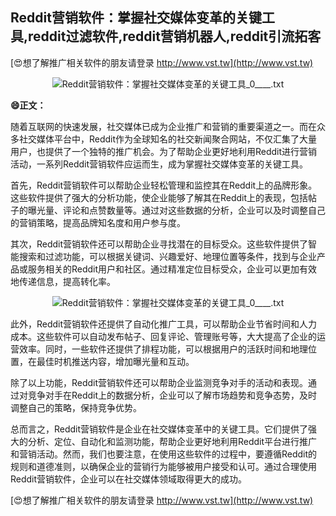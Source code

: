 ## **Reddit营销软件：掌握社交媒体变革的关键工具,reddit过滤软件,reddit营销机器人,reddit引流拓客**

[😍想了解推广相关软件的朋友请登录 http://www.vst.tw](http://www.vst.tw)

 <center><img src="https://vst.tw/MP4/tuiguang/png/5.png" alt="Reddit营销软件：掌握社交媒体变革的关键工具_0____.txt"></center>

**😄正文：**

随着互联网的快速发展，社交媒体已成为企业推广和营销的重要渠道之一。而在众多社交媒体平台中，Reddit作为全球知名的社交新闻聚合网站，不仅汇集了大量用户，也提供了一个独特的推广机会。为了帮助企业更好地利用Reddit进行营销活动，一系列Reddit营销软件应运而生，成为掌握社交媒体变革的关键工具。

首先，Reddit营销软件可以帮助企业轻松管理和监控其在Reddit上的品牌形象。这些软件提供了强大的分析功能，使企业能够了解其在Reddit上的表现，包括帖子的曝光量、评论和点赞数量等。通过对这些数据的分析，企业可以及时调整自己的营销策略，提高品牌知名度和用户参与度。

其次，Reddit营销软件还可以帮助企业寻找潜在的目标受众。这些软件提供了智能搜索和过滤功能，可以根据关键词、兴趣爱好、地理位置等条件，找到与企业产品或服务相关的Reddit用户和社区。通过精准定位目标受众，企业可以更加有效地传递信息，提高转化率。

 <center><img src="https://vst.tw/MP4/tuiguang/png/3.png" alt="Reddit营销软件：掌握社交媒体变革的关键工具_0____.txt"></center>

此外，Reddit营销软件还提供了自动化推广工具，可以帮助企业节省时间和人力成本。这些软件可以自动发布帖子、回复评论、管理账号等，大大提高了企业的运营效率。同时，一些软件还提供了排程功能，可以根据用户的活跃时间和地理位置，在最佳时机推送内容，增加曝光量和互动。

除了以上功能，Reddit营销软件还可以帮助企业监测竞争对手的活动和表现。通过对竞争对手在Reddit上的数据分析，企业可以了解市场趋势和竞争态势，及时调整自己的策略，保持竞争优势。

总而言之，Reddit营销软件是企业在社交媒体变革中的关键工具。它们提供了强大的分析、定位、自动化和监测功能，帮助企业更好地利用Reddit平台进行推广和营销活动。然而，我们也要注意，在使用这些软件的过程中，要遵循Reddit的规则和道德准则，以确保企业的营销行为能够被用户接受和认可。通过合理使用Reddit营销软件，企业可以在社交媒体领域取得更大的成功。

[😍想了解推广相关软件的朋友请登录 http://www.vst.tw](http://www.vst.tw)



